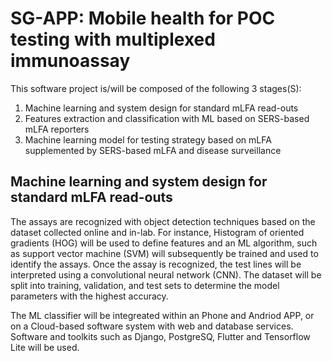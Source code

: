# SG-APP: Mobile health for POC testing with multiplexed immunoassay

This software project is/will be composed of the following 3 stages(S):

1. Machine learning and system design for standard mLFA read-outs
2. Features extraction and classification with ML based on SERS-based mLFA reporters
3. Machine learning model for testing strategy based on mLFA supplemented by SERS-based mLFA and disease surveillance

## Machine learning and system design for standard mLFA read-outs
The assays are recognized with object detection techniques based on the dataset collected online and in-lab. For instance, Histogram of oriented gradients (HOG) will be used to define features and an ML algorithm, such as support vector machine (SVM) will subsequently be trained and used to identify the assays. Once the assay is recognized, the test lines will be interpreted using a convolutional neural network (CNN). The dataset will be split into training, validation, and test sets to determine the model parameters with the highest accuracy.

The ML classifier will be integreated within an Phone and Andriod APP, or on a Cloud-based software system with web and database services. Software and toolkits such as  Django, PostgreSQ, Flutter and Tensorflow Lite will be used.

